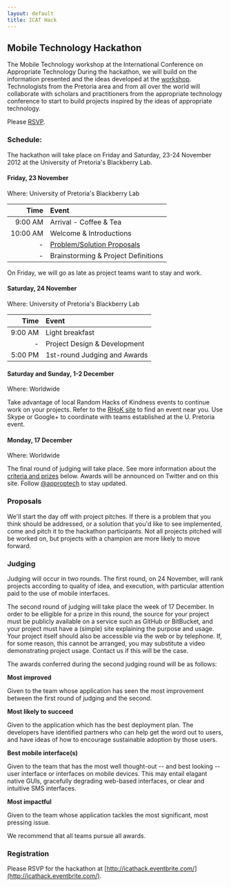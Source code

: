 ```yaml
---
layout: default
title: ICAT Hack
---
```



## Mobile Technology Hackathon

The Mobile Technology workshop at the International Conference on Appropriate Technology 
During the hackathon, we will build on the information presented and the ideas
developed at the [workshop](workshop.html). Technologists from the Pretoria area
and from all over the world will collaborate with scholars and practitioners
from the appropriate technology conference to start to build projects inspired
by the ideas of appropriate technology.

Please [RSVP](http://icathack.eventbrite.com/).



### Schedule:

The hackathon will take place on Friday and Saturday, 23-24 November 2012 at the
University of Pretoria's Blackberry Lab.

#### Friday, 23 November

Where: University of Pretoria's Blackberry Lab

  Time     | Event
----------:|:-------
  9:00 AM  | Arrival - Coffee & Tea
 10:00 AM  | Welcome & Introductions
    -      | [Problem/Solution Proposals](#Proposals)
    -      | Brainstorming & Project Definitions

On Friday, we will go as late as project teams want to stay and work.
  
#### Saturday, 24 November

Where: University of Pretoria's Blackberry Lab

  Time     | Event
----------:|:-------
  9:00 AM  | Light breakfast
    -      | Project Design & Development
  5:00 PM  | 1st-round Judging and Awards

#### Saturday and Sunday, 1-2 December

Where: Worldwide

Take advantage of local Random Hacks of Kindness events to continue work on your
projects. Refer to the [RHoK site](http://www.rhok.org/) to find an event near
you. Use Skype or Google+ to coordinate with teams established at the U.
Pretoria event.
  
#### Monday, 17 December

Where: Worldwide

The final round of judging will take place. See more information about the
[criteria and prizes](#Judging) below. Awards will be announced on Twitter and
on this site. Follow [@approptech](http://www.twitter.com/approptech/) to stay
updated.
  


### Proposals

We'll start the day off with project pitches. If there is a problem that you
think should be addressed, or a solution that you'd like to see implemented,
come and pitch it to the hackathon participants. Not all projects pitched will
be worked on, but projects with a champion are more likely to move forward.



### Judging

Judging will occur in two rounds. The first round, on 24 November, will rank
projects according to quality of idea, and execution, with particular attention
paid to the use of mobile interfaces.

The second round of judging will take place the week of 17 December. In order to
be elligible for a prize in this round, the source for your project must be publicly 
available on a service such as GitHub or BitBucket, and your project must have a
(simple) site explaining the purpose and usage. Your project itself should also be
accessible via the web or by telephone. If, for some reason, this cannot be arranged,
you may substitute a video demonstrating project usage.  Contact us if this will be 
the case.

The awards conferred during the second judging round will be as follows:

**Most improved**

Given to the team whose application has seen the most improvement between the
first round of judging and the second.

**Most likely to succeed**

Given to the application which has the best deployment plan. The developers have
identified partners who can help get the word out to users, and have ideas of
how to encourage sustainable adoption by those users.

**Best mobile interface(s)**

Given to the team that has the most well thought-out -- and best looking -- user
interface or interfaces on mobile devices. This may entail elagant native GUIs,
gracefully degrading web-based interfaces, or clear and intuitive SMS interfaces.

**Most impactful**

Given to the team whose application tackles the most significant, most pressing
issue.

We recommend that all teams pursue all awards.



### Registration

Please RSVP for the hackathon at [http://icathack.eventbrite.com/](http://icathack.eventbrite.com/).

